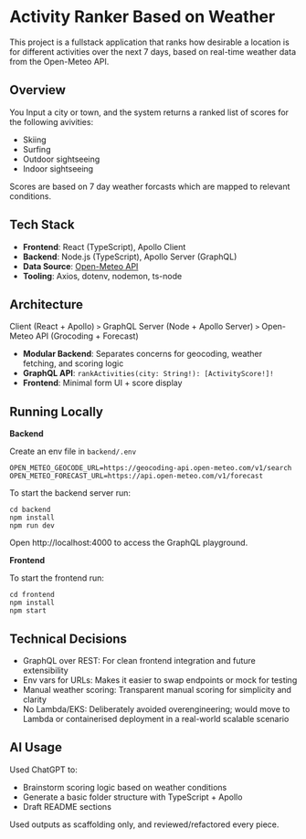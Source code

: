 # Activity Ranker Based on Weather

This project is a fullstack application that ranks how desirable a location is for different activities over the next 7 days, based on real-time weather data from the Open-Meteo API.

## Overview

You Input a city or town, and the system returns a ranked list of scores for the following avivities:

- Skiing  
- Surfing  
- Outdoor sightseeing  
- Indoor sightseeing

Scores are based on 7 day weather forcasts which are mapped to relevant conditions.

## Tech Stack

- **Frontend**: React (TypeScript), Apollo Client  
- **Backend**: Node.js (TypeScript), Apollo Server (GraphQL)  
- **Data Source**: [Open-Meteo API](https://open-meteo.com/)  
- **Tooling**: Axios, dotenv, nodemon, ts-node  

## Architecture
Client (React + Apollo) `>` GraphQL Server (Node + Apollo Server) `>` Open-Meteo API (Grocoding + Forecast)

- **Modular Backend**: Separates concerns for geocoding, weather fetching, and scoring logic  
- **GraphQL API**: `rankActivities(city: String!): [ActivityScore!]!`  
- **Frontend**: Minimal form UI + score display  

## Running Locally

**Backend**

Create an env file in `backend/.env` 

```
OPEN_METEO_GEOCODE_URL=https://geocoding-api.open-meteo.com/v1/search
OPEN_METEO_FORECAST_URL=https://api.open-meteo.com/v1/forecast
```

To start the backend server run:
```
cd backend
npm install
npm run dev
```

Open http://localhost:4000 to access the GraphQL playground.

**Frontend**

To start the frontend run:
```
cd frontend
npm install
npm start
```

## Technical Decisions

- GraphQL over REST: For clean frontend integration and future extensibility
- Env vars for URLs: Makes it easier to swap endpoints or mock for testing
- Manual weather scoring: Transparent manual scoring for simplicity and clarity
- No Lambda/EKS: Deliberately avoided overengineering; would move to Lambda or containerised deployment in a real-world scalable scenario

## AI Usage

Used ChatGPT to:

- Brainstorm scoring logic based on weather conditions
- Generate a basic folder structure with TypeScript + Apollo
- Draft README sections
  
Used outputs as scaffolding only, and reviewed/refactored every piece.
